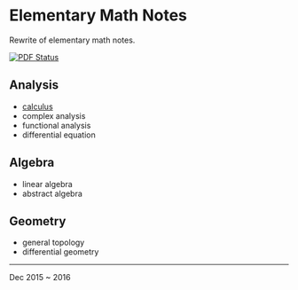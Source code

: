 # Elementary Math Notes

Rewrite of elementary math notes.

[![PDF Status](https://www.sharelatex.com/github/repos/lgarithm/math-elementary/builds/latest/badge.svg)](https://www.sharelatex.com/github/repos/lgarithm/math-elementary/builds/latest/output.pdf)

## Analysis
* [calculus](./analysis1)
* complex analysis
* functional analysis
* differential equation

## Algebra
* linear algebra
* abstract algebra

## Geometry
* general topology
* differential geometry


---

Dec 2015 ~ 2016
